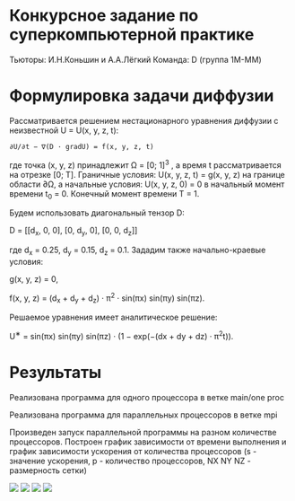 # Конкурсное задание по суперкомпьютерной практике

Тьюторы: И.Н.Коньшин и А.А.Лёгкий
Команда: D (группа 1М-ММ)

# Формулировка задачи диффузии

Рассматривается решением нестационарного уравнения диффузии с неизвестной
U = U(x, y, z, t):

```
∂U/∂t − ∇(D · gradU) = f(x, y, z, t)
```

где точка (x, y, z) принадлежит Ω = [0; 1]<sup>3</sup>
, а время t рассматривается
на отрезке [0; T]. Граничные условия: U(x, y, z, t) = g(x, y, z) на границе
области ∂Ω, а начальные условия: U(x, y, z, 0) = 0 в начальный момент
времени t<sub>0</sub> = 0. Конечный момент времени T = 1.

Будем использовать диагональный тензор D:

D = [[d<sub>x</sub>, 0, 0], [0, d<sub>y</sub>, 0], [0, 0, d<sub>z</sub>]]

где d<sub>x</sub> = 0.25, d<sub>y</sub> = 0.15, d<sub>z</sub> = 0.1. Зададим также начально-краевые условия:

g(x, y, z) = 0,

f(x, y, z) = (d<sub>x</sub> + d<sub>y</sub> + d<sub>z</sub>) · π<sup>2</sup> · sin(πx) sin(πy) sin(πz).

Решаемое уравнения имеет аналитическое решение:

U<sup>∗</sup> = sin(πx) sin(πy) sin(πz) · (1 − exp(−(dx + dy + dz) · π<sup>2</sup>t)).

# Результаты

Реализована программа для одного процессора в ветке main/one proc

Реализована программа для параллельных процессоров в ветке mpi

Произведен запуск параллельной программы на разном количестве процессоров. Построен график зависимости от времени выполнения и график зависимости ускорения от количества процессоров (s - значение ускорения, p - количество процессоров, NX NY NZ - размерность сетки)

<img src="./results/time1.png">
<img src="./results/grid1.png">
<img src="./results/grid2.png">
<img src="./results/time2.png">

<!-- # Дискретизация

Построим в нашей области Ω равномерную сетку, состоящую из параллелепипедов.
Пусть нам заданы количества ячеек N<sub>x</sub>, N<sub>y</sub> и N<sub>z</sub> вдоль каждого из направлений
O<sub>x</sub>, O<sub>y</sub> и O<sub>z</sub>, соответственно.

При этом количество узлов вдоль каждого из направлений будет равно N<sub>x</sub> + 1, N<sub>y</sub> + 1 и N<sub>z</sub> + 1, а шаги сетки будет
равны ∆x = 1/N<sub>x</sub>, ∆y = 1/N<sub>y</sub> и ∆z = 1/N<sub>z</sub>, соответственно.

Обозначим через V<sub>ijk</sub> узел сетки с координатами x<sub>i</sub> = i ∆x, y<sub>j</sub> = j ∆y и z<sub>k</sub> = k ∆z.

Будем описывать дискретную функцию [U]<sup>h</sup> в момент времени n∆t её степенями свободы, которые расположим в узлах сетки, а степень свободы в узле V<sub>ijk</sub> обозначим через U<sup>n</sup><sub>ijk</sub>, 0 ⩽ i ⩽ Nx, 0 ⩽ j ⩽ Ny и 0 ⩽ k ⩽ Nz.

Дискретизуем наше уравнение по пространству методом конечных разностей, а по времени явной схемой Эйлера. Заметим, что для такой дискретизации шаг по времени должен удовлетворять условию Куранта:
∆t < τ<sup>∗</sup> = &frac12;(d<sub>x</sub>/(∆x)<sup>2</sup> + d<sub>y</sub>/(∆y)<sup>2</sup> + d<sub>z</sub>/(∆z)<sup>2</sup>)

Для определенности можно положить ∆t = 0.9τ<sup>∗</sup>

Введём дискретные операторы вторых пространственных производных:

L<sub>x,ijk</sub>U<sup>n</sup> = (U<sup>n</sup><sub>i−1,j,k</sub> − 2U<sup>n</sup><sub>i,j,k</sub>+ U<sup>n</sup><sub>i+1,j,k</sub>) / (∆x)<sup>2</sup>,

L<sub>y,ijk</sub>U<sup>n</sup> = (U<sup>n</sup><sub>i,j-1,k</sub> − 2U<sup>n</sup><sub>i,j,k</sub>+ U<sup>n</sup><sub>i,j+1,k</sub>) / (∆y)<sup>2</sup>,

L<sub>z,ijk</sub>U<sup>n</sup> = (U<sup>n</sup><sub>i,j,k-1</sub> − 2U<sup>n</sup><sub>i,j,k</sub>+ U<sup>n</sup><sub>i,j,k+1</sub>) / (∆z)<sup>2</sup>,

а также f<sup>n</sup><sub>i,j,k</sub> = f(i∆x, j∆y, k∆z, n∆t) и g<sub>i,j,k</sub> = g(i∆x, j∆y, k∆z).

В этих обозначениях во всех внутренних точках численная схема записывается следующим образом:

U<sup>n+1</sup><sub>i,j,k</sub> = U<sup>n</sup><sub>i,j,k</sub> + ∆t(f<sup>n</sup><sub>i,j,k</sub> + d<sub>x</sub>L<sub>x, ijk</sub>U<sup>n</sup> +
d<sub>y</sub>L<sub>y, ijk</sub>U<sup>n</sup> + d<sub>z</sub>L<sub>z, ijk</sub>U<sup>n</sup>)

т.е., если 1 ⩽ i ⩽ N<sub>x</sub>−1, 1 ⩽ j ⩽ N<sub>y</sub>−1, 1 ⩽ k ⩽ N<sub>z</sub> −1.
Во всех граничных точках значения остаются старыми (функция g от времени не зависит):

U<sup>n+1</sup><sub>i,j,k</sub> = g<sub>i,j,k</sub>,

т.е., если (i%N<sub>x</sub>) · (j%N<sub>y</sub>) · (k%N<sub>z</sub>) = 0 (это как раз и есть все граничные точки). Здесь a%b – операция взятия остатка от деления a на b (как это иделается в языках С и С++) -->
